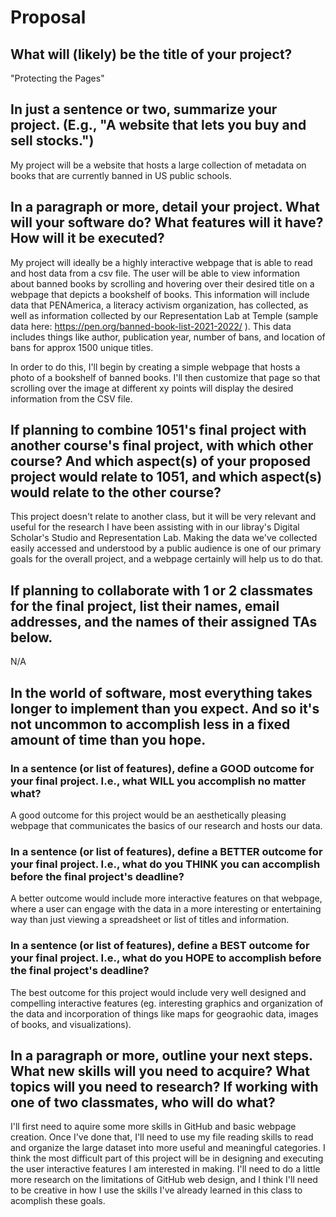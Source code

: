 # Proposal

## What will (likely) be the title of your project?

"Protecting the Pages"

## In just a sentence or two, summarize your project. (E.g., "A website that lets you buy and sell stocks.")

My project will be a website that hosts a large collection of metadata on books that are currently banned in US public schools. 

## In a paragraph or more, detail your project. What will your software do? What features will it have? How will it be executed?

My project will ideally be a highly interactive webpage that is able to read and host data from a csv file. The user will be able to view information about banned books by scrolling and hovering over their desired title on a webpage that depicts a bookshelf of books. This information will include data that PENAmerica, a literacy activism organization, has collected, as well as information collected by our Representation Lab at Temple (sample data here: https://pen.org/banned-book-list-2021-2022/ ). This data includes things like author, publication year, number of bans, and location of bans for approx 1500 unique titles. 

In order to do this, I'll begin by creating a simple webpage that hosts a photo of a bookshelf of banned books. I'll then customize that page so that scrolling over the image at different xy points will display the desired information from the CSV file. 

## If planning to combine 1051's final project with another course's final project, with which other course? And which aspect(s) of your proposed project would relate to 1051, and which aspect(s) would relate to the other course?

This project doesn't relate to another class, but it will be very relevant and useful for the research I have been assisting with in our libray's Digital Scholar's Studio and Representation Lab. Making the data we've collected easily accessed and understood by a public audience is one of our primary goals for the overall project, and a webpage certainly will help us to do that. 

## If planning to collaborate with 1 or 2 classmates for the final project, list their names, email addresses, and the names of their assigned TAs below.

N/A

## In the world of software, most everything takes longer to implement than you expect. And so it's not uncommon to accomplish less in a fixed amount of time than you hope.

### In a sentence (or list of features), define a GOOD outcome for your final project. I.e., what WILL you accomplish no matter what?

A good outcome for this project would be an aesthetically pleasing webpage that communicates the basics of our research and hosts our data. 

### In a sentence (or list of features), define a BETTER outcome for your final project. I.e., what do you THINK you can accomplish before the final project's deadline?

A better outcome would include more interactive features on that webpage, where a user can engage with the data in a more interesting or entertaining way than just viewing a spreadsheet or list of titles and information.

### In a sentence (or list of features), define a BEST outcome for your final project. I.e., what do you HOPE to accomplish before the final project's deadline?

The best outcome for this project would include very well designed and compelling interactive features (eg. interesting graphics and organization of the data and incorporation of things like maps for geograohic data, images of books, and visualizations). 

## In a paragraph or more, outline your next steps. What new skills will you need to acquire? What topics will you need to research? If working with one of two classmates, who will do what?

I'll first need to aquire some more skills in GitHub and basic webpage creation. Once I've done that, I'll need to use my file reading skills to read and organize the large dataset into more useful and meaningful categories. I think the most difficult part of this project will be in designing and executing the user interactive features I am interested in making. I'll need to do a little more research on the limitations of GitHub web design, and I think I'll need to be creative in how I use the skills I've already learned in this class to acomplish these goals. 
